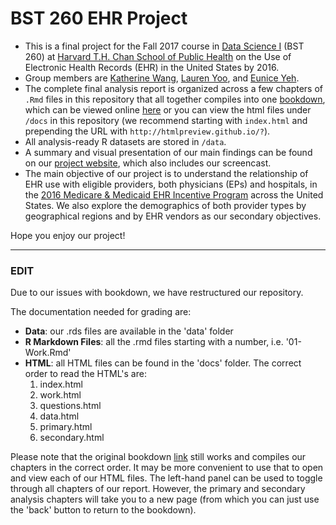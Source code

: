 # BST 260 EHR Project
- This is a final project for the Fall 2017 course in [Data Science I](http://datasciencelabs.github.io/) (BST 260) at [Harvard T.H. Chan School of Public Health](https://www.hsph.harvard.edu/) on the Use of Electronic Health Records (EHR) in the United States by 2016.
- Group members are [Katherine Wang](https://github.com/katwang/), [Lauren Yoo](https://github.com/jmybhm), and [Eunice Yeh](https://github.com/euniceyeh/).
- The complete final analysis report is organized across a few chapters of `.Rmd` files in this repository that all together compiles into one [bookdown](https://bookdown.org/yihui/bookdown/), which can be viewed online [here](https://euniceyeh.github.io/EHR-Project/) or you can view the html files under `/docs` in this repository (we recommend starting with `index.html` and prepending the URL with `http://htmlpreview.github.io/?`).
- All analysis-ready R datasets are stored in `/data`.
- A summary and visual presentation of our main findings can be found on our [project website](https://katwang.github.io/BST-260-Final-Project-Site/), which also includes our screencast.
- The main objective of our project is to understand the relationship of EHR use with eligible providers, both physicians (EPs) and hospitals, in the [2016 Medicare & Medicaid EHR Incentive Program](https://www.cms.gov/Regulations-and-Guidance/Legislation/EHRIncentivePrograms/2016ProgramRequirements.html) across the United States. We also explore the demographics of both provider types by geographical regions and by EHR vendors as our secondary objectives.

Hope you enjoy our project!

------------
### EDIT

Due to our issues with bookdown, we have restructured our repository.

The documentation needed for grading are:
- **Data**: our .rds files are available in the 'data' folder
- **R Markdown Files**: all the .rmd files starting with a number, i.e. '01-Work.Rmd'
- **HTML**: all HTML files can be found in the 'docs' folder. The correct order to read the HTML's are:
  1. index.html
  2. work.html
  3. questions.html
  4. data.html
  5. primary.html
  6. secondary.html

Please note that the original bookdown [link](https://euniceyeh.github.io/EHR-Project/data.html#eligible-hospitals-hosp) still works and compiles our chapters in the correct order. It may be more convenient to use that to open and view each of our HTML files. The left-hand panel can be used to toggle through all chapters of our report. However, the primary and secondary analysis chapters will take you to a new page (from which you can just use the 'back' button to return to the bookdown).
